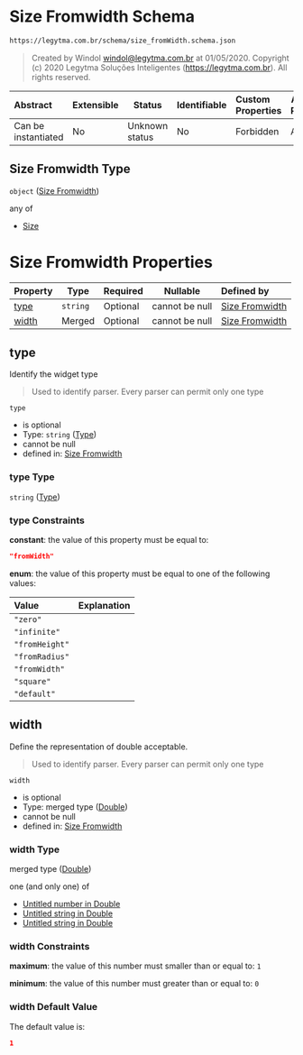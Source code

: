 # Size Fromwidth Schema

```txt
https://legytma.com.br/schema/size_fromWidth.schema.json
```




> Created by Windol [windol@legytma.com.br](mailto:windol@legytma.com.br) at 01/05/2020.
> Copyright (c) 2020 Legytma Soluções Inteligentes (<https://legytma.com.br>). All rights reserved.
>

| Abstract            | Extensible | Status         | Identifiable | Custom Properties | Additional Properties | Access Restrictions | Defined In                                                                                |
| :------------------ | ---------- | -------------- | ------------ | :---------------- | --------------------- | ------------------- | ----------------------------------------------------------------------------------------- |
| Can be instantiated | No         | Unknown status | No           | Forbidden         | Allowed               | none                | [size_fromWidth.schema.json](../schema/size_fromWidth.schema.json "open original schema") |

## Size Fromwidth Type

`object` ([Size Fromwidth](size_fromwidth.md))

any of

-   [Size](box_constraints_loose-properties-size.md "check type definition")

# Size Fromwidth Properties

| Property        | Type     | Required | Nullable       | Defined by                                                                                                                     |
| :-------------- | -------- | -------- | -------------- | :----------------------------------------------------------------------------------------------------------------------------- |
| [type](#type)   | `string` | Optional | cannot be null | [Size Fromwidth](widget-definitions-type.md "https&#x3A;//legytma.com.br/schema/size_fromWidth.schema.json#/properties/type")  |
| [width](#width) | Merged   | Optional | cannot be null | [Size Fromwidth](app_bar_theme-properties-double.md "https&#x3A;//legytma.com.br/schema/double.schema.json#/properties/width") |

## type

Identify the widget type


> Used to identify parser. Every parser can permit only one type
>

`type`

-   is optional
-   Type: `string` ([Type](widget-definitions-type.md))
-   cannot be null
-   defined in: [Size Fromwidth](widget-definitions-type.md "https&#x3A;//legytma.com.br/schema/size_fromWidth.schema.json#/properties/type")

### type Type

`string` ([Type](widget-definitions-type.md))

### type Constraints

**constant**: the value of this property must be equal to:

```json
"fromWidth"
```

**enum**: the value of this property must be equal to one of the following values:

| Value          | Explanation |
| :------------- | ----------- |
| `"zero"`       |             |
| `"infinite"`   |             |
| `"fromHeight"` |             |
| `"fromRadius"` |             |
| `"fromWidth"`  |             |
| `"square"`     |             |
| `"default"`    |             |

## width

Define the representation of double acceptable.


> Used to identify parser. Every parser can permit only one type
>

`width`

-   is optional
-   Type: merged type ([Double](app_bar_theme-properties-double.md))
-   cannot be null
-   defined in: [Size Fromwidth](app_bar_theme-properties-double.md "https&#x3A;//legytma.com.br/schema/double.schema.json#/properties/width")

### width Type

merged type ([Double](app_bar_theme-properties-double.md))

one (and only one) of

-   [Untitled number in Double](double-definitions-doublenumber.md "check type definition")
-   [Untitled string in Double](double-definitions-doublestring.md "check type definition")
-   [Untitled string in Double](double-definitions-doubleenum.md "check type definition")

### width Constraints

**maximum**: the value of this number must smaller than or equal to: `1`

**minimum**: the value of this number must greater than or equal to: `0`

### width Default Value

The default value is:

```json
1
```
